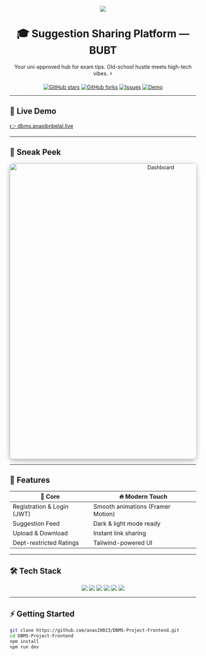 <p align="center">
  <a href="https://dbms.anasibnbelal.live/">
    <img src="https://socialify.git.ci/anas20023/DBMS-Project-Frontend/image?font=Raleway&forks=1&issues=1&language=1&name=1&owner=1&pulls=1&stargazers=1&theme=Light"/>
  </a>
</p>

<h1 align="center">🎓 Suggestion Sharing Platform — BUBT</h1>
<p align="center">Your uni-approved hub for exam tips. Old-school hustle meets high-tech vibes. ⚡️</p>

<p align="center">
  <a href="https://github.com/anas20023/DBMS-Project-Frontend/stargazers"><img src="https://img.shields.io/github/stars/anas20023/DBMS-Project-Frontend?style=for-the-badge&color=blue" alt="GitHub stars"></a>
  <a href="https://github.com/anas20023/DBMS-Project-Frontend/network/members"><img src="https://img.shields.io/github/forks/anas20023/DBMS-Project-Frontend?style=for-the-badge&color=purple" alt="GitHub forks"></a>
  <a href="https://github.com/anas20023/DBMS-Project-Frontend/issues"><img src="https://img.shields.io/github/issues/anas20023/DBMS-Project-Frontend?style=for-the-badge&color=yellow" alt="Issues"></a>
  <a href="https://dbms.anasibnbelal.live/"><img src="https://img.shields.io/website?url=https%3A%2F%2Fdbms.anasibnbelal.live&style=for-the-badge&color=green" alt="Demo"></a>
</p>

---

## 🚀 Live Demo

[👉 dbms.anasibnbelal.live](https://dbms.anasibnbelal.live/)  

---

## 📸 Sneak Peek

<div align="center">
  <img src="https://i.postimg.cc/d1fDmKm0/Screenshot-2025-04-29-005647.png" alt="Dashboard" width="800px" style="border-radius:12px; box-shadow:0 4px 14px rgba(0,0,0,0.3)"/>
</div>

---

## 🌈 Features

| 🎯 Core                           | 🔥 Modern Touch           |
|--------------------                |---------------------------|
| Registration & Login (JWT) | Smooth animations (Framer Motion) |
| Suggestion Feed                    | Dark & light mode ready   |
| Upload & Download                  | Instant link sharing      |
| Dept-restricted Ratings            | Tailwind-powered UI       |

---

## 🛠️ Tech Stack

<div align="center">
  <img src="https://img.shields.io/badge/React-Vite-blue?style=flat-square" /> 
  <img src="https://img.shields.io/badge/Tailwind-framer--motion-teal?style=flat-square" />
  <img src="https://img.shields.io/badge/Node.js-Express-green?style=flat-square" />
  <img src="https://img.shields.io/badge/MySQL-%230077B9?style=flat-square&logo=mysql" />
  <img src="https://img.shields.io/badge/Cloudinary-orange?style=flat-square" />
  <img src="https://img.shields.io/badge/JWT-red?style=flat-square" />
</div>

---

## ⚡ Getting Started

```bash
git clone https://github.com/anas20023/DBMS-Project-Frontend.git
cd DBMS-Project-Frontend
npm install
npm run dev
